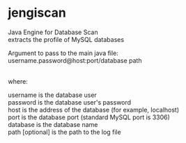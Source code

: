 # jengiscan
Java Engine for Database Scan<br>
extracts the profile of MySQL databases

Argument to pass to the main java file:<br>
username.password@host:port/database path

<br>where:

username is the database user<br>
password is the database user's password<br>
host is the address of the database (for example, localhost)<br>
port is the database port (standard MySQL port is 3306)<br>
database is the database name<br>
path [optional] is the path to the log file<br>

